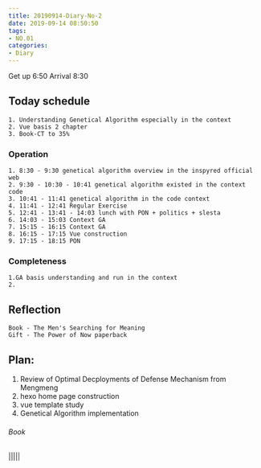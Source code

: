 ```yaml
---
title: 20190914-Diary-No-2
date: 2019-09-14 08:50:50
tags:
- NO.01
categories:
- Diary
---
```



Get up 6:50   Arrival 8:30  

## Today schedule
	1. Understanding Genetical Algorithm especially in the context
	2. Vue basis 2 chapter
	3. Book-CT to 35% 

### Operation
	1. 8:30 - 9:30 genetical algorithm overview in the inspyred official web
	2. 9:30 - 10:30 - 10:41 genetical algorithm existed in the context code
	3. 10:41 - 11:41 genetical algorithm in the code context
	4. 11:41 - 12:41 Regular Exercise
	5. 12:41 - 13:41 - 14:03 lunch with PON + politics + slesta
	6. 14:03 - 15:03 Context GA
	7. 15:15 - 16:15 Context GA
	8. 16:15 - 17:15 Vue construction
	9. 17:15 - 18:15 PON
	

### Completeness
	1.GA basis understanding and run in the context
	2. 


## Reflection
 	Book - The Men's Searching for Meaning
 	Gift - The Power of Now paperback


## Plan: 
1. Review of Optimal Decployments of Defense Mechanism from Mengmeng
2. hexo home page construction 
3. vue template study
4. Genetical Algorithm implementation

###### Book

|||||

